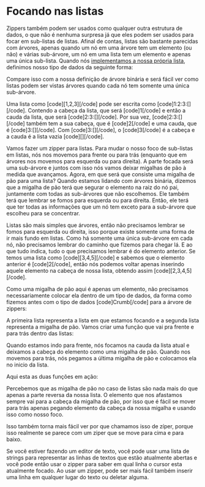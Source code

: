 Focando nas listas
==================

Zippers também podem ser usados como qualquer outra estrutura de dados, o que não é nenhuma surpresa 
já que eles podem ser usados para focar em sub-listas de listas. Afinal de contas, listas são bastante 
parecidas com árvores, apenas quando um nó em uma árvore tem um elemento (ou não) e várias sub-árvore,
um nó em uma lista tem um elemento e apenas uma única sub-lista. Quando nós <a href="making-our-own-types-and-typeclasses#recursive-data-structures">implementamos a nossa própria lista</a>, 
definimos nosso tipo de dados da seguinte forma:

Compare isso com a nossa definição de árvore binária e será fácil ver como listas podem ser vistas 
árvores quando cada nó tem somente uma única sub-árvore.

Uma lista como [code][1,2,3][/code] pode ser escrita como [code]1:2:3:[][/code]. Contendo a cabeça 
da lista, que será [code]1[/code] e então a cauda da lista, que será [code]2:3:[][/code].
Por sua vez, [code]2:3:[][/code] também tem a sua cabeça, que é [code]2[/code] e uma cauda, que é 
[code]3:[][/code]. Com [code]3:[][/code], o [code]3[/code] é a cabeça e a cauda é a lista vazia [code][][/code].

Vamos fazer um zipper para listas. Para mudar o nosso foco de sub-listas em listas, nós nos movemos
para frente ou para trás (enquanto que em árvores nos movemos para esquerda ou para direita). A parte
focada será uma sub-árvore e juntos com isso nós vamos deixar migalhas de pão à medida que avançamos.
Agora, em que será que consiste uma migalha de pão para uma lista? Quando estamos lidando com árvores 
binária, dizemos que a migalha de pão terá que segurar o elemento na raiz do nó pai, juntamente com 
todas as sub-árvores que não escolhemos. Ele também terá que lembrar se fomos para esquerda ou para
direita. Então, ele terá que ter todas as informações que um nó tem exceto para a sub-árvore que escolheu para se 
concentrar.

Listas são mais simples que árvores, então não precisamos lembrar se fomos para esquerda ou direita, 
isso porque existe somente uma forma de ir mais fundo em listas. Como há somente uma única sub-árvore 
em cada nó, não precisamos lembrar do caminho que fizemos para chegar lá. E ao que tudo indica, tudo
o que precisamos lembrar é do elemento anterior. Se temos uma lista como [code][3,4,5][/code] e 
sabemos que o elemento anterior é [code]2[/code], então nós podemos voltar apenas inserindo aquele 
elemento na cabeça de nossa lista, obtendo assim [code][2,3,4,5][/code].

Como uma migalha de pão aqui é apenas um elemento, não precisamos necessariamente colocar ela
dentro de um tipo de dados, da forma como fizemos antes com o tipo de dados [code]Crumb[/code] para a árvore
de zippers:

A primeira lista representa a lista em que estamos focando e a segunda lista representa a migalha de pão.
Vamos criar uma função que vai pra frente e para trás dentro das listas:

Quando estamos indo para frente, nós focamos na cauda da lista atual e deixamos a cabeça do elemento
como uma migalha de pão. Quando nos movemos para trás, nós pegamos a última migalha de pão e colocamos
ela no inicio da lista.

Aqui esta as duas funções em ação:

Percebemos que as migalha de pão no caso de listas são nada mais do que apenas a parte reversa da nossa
lista. O elemento que nos afastamos sempre vai para a cabeça da migalha de pão, por isso que é fácil
se mover para trás apenas pegando elemento da cabeça da nossa migalha e usando isso como nosso foco.

Isso também torna mais fácil ver por que chamamos isso de zíper, porque isso realmente se parece
com um ziper que se move para cima e para baixo.

Se você estiver fazendo um editor de texto, você pode usar uma lista de strings para representar 
as linhas de textos que estão atualmente abertas e você pode então usar o zipper para saber 
em qual linha o cursor esta atualmente focado. Ao usar um zipper, pode ser mais fácil também inserir
uma linha em qualquer lugar do texto ou deletar alguma.
